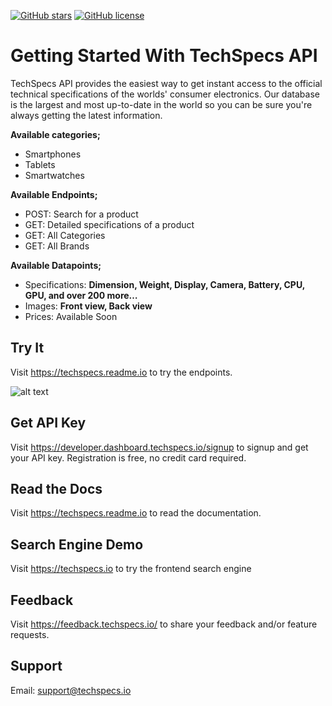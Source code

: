 [![GitHub stars](https://img.shields.io/github/stars/techspecs/api.svg)](https://github.com/techspecs/api/stargazers)
[![GitHub license](https://img.shields.io/badge/license-MIT-blue.svg)](https://raw.githubusercontent.com/shakee93/fonoapi/master/LICENSE)

# Getting Started With TechSpecs API

TechSpecs API provides the easiest way to get instant access to the official technical specifications of the worlds' consumer electronics. Our database is the largest and most up-to-date in the world so you can be sure you're always getting the latest information. 

**Available categories;**
* Smartphones
* Tablets
* Smartwatches

**Available Endpoints;**
* POST: Search for a product
* GET: Detailed specifications of a product
* GET: All Categories
* GET: All Brands

**Available Datapoints;**
* Specifications: **Dimension, Weight, Display, Camera, Battery, CPU, GPU, and over 200 more…**
* Images: **Front view, Back view**
* Prices: Available Soon

## Try It
Visit https://techspecs.readme.io to try the endpoints. 

![alt text](https://i.imgur.com/VJLZSE3.png)



## Get API Key
Visit https://developer.dashboard.techspecs.io/signup to signup and get your API key. Registration is free, no credit card required.



## Read the Docs
Visit https://techspecs.readme.io to read the documentation. 


## Search Engine Demo
Visit https://techspecs.io to try the frontend search engine

## Feedback
Visit https://feedback.techspecs.io/ to share your feedback and/or feature requests.

## Support
Email: support@techspecs.io


